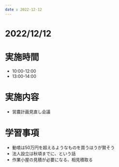 ```yaml
---
date : 2022-12-12
---
```


# 2022/12/12

# 実施時間
- 10:00-12:00
- 13:00-14:00

# 実施内容
- 営農計画見直し会議

# 学習事項
- 動噴は50万円を超えるようなものを買うほうが賢そう
- 法人設立は秋頃までに、という話
- 作業小屋の見積が必要になる、相見積取る